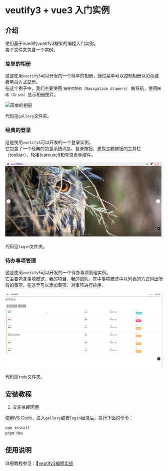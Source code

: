# veutify3 + vue3 入门实例

## 介绍
使用基于vue3的vuetify3框架的编程入门实例。  
每个文件夹包含一个实例。

### 简单的相册

这是使用`vuetify3`可以开发的一个简单的相册，通过菜单可以控制相册以彩色或者黑白方式显示。  
在这个例子中，我们主要使用 `抽屉式导航（Navigation drawers）` 做导航，使用`栅格（Grids）`显示相册图片。

![简单的相册](gallery/demo.gif) 

代码见`gallery`文件夹。

### 经典的登录

这是使用`vuetify3`可以开发的一个登录实例。  
它包含了一个经典的包含系统消息、登录按钮、更换主题按钮的工具栏（toolbar）、轮播(carousel)和登录表单控件。 

![登录演示](login/demo.gif) 

代码见`login`文件夹。

### 待办事项管理
这是使用`vuetify3`可以开发的一个待办事项管理实例。  
它主要包含事项概览、我的项目、我的团队。其中事项概览中以列表的方式列出所有的事项，在这里可以添加事项、对事项进行排序。  

![待办事项管理](todo/demo.gif) 

代码见`todo`文件夹。

## 安装教程

1. 安装依赖环境

使用VS Code，进入`gallery`或者`login`目录后，执行下面的命令：
```cmd
npm install
pnpm dev
```

## 使用说明

详细教程参见：🔗[veutify3编程实战](http://www.wfcoding.com/articles/practice/02vuetify3%E7%BC%96%E7%A8%8B%E5%AE%9E%E6%88%98/)
